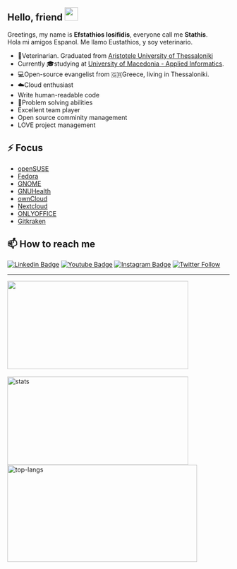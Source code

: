 ## Hello, friend <img src="https://raw.githubusercontent.com/aemmadi/aemmadi/master/wave.gif" width="30">

Greetings, my name is **Efstathios Iosifidis**, everyone call me **Stathis**.   
Hola mi amigos Espanol. Me llamo Eustathios, y soy veterinario.  

- 🐶Veterinarian. Graduated from [Aristotele University of Thessaloniki](https://www.vet.auth.gr/en/)    
- Currently 🎓studying at [University of Macedonia - Applied Informatics](https://www.uom.gr/en/dai).  
- 💻Open-source evangelist from 🇬🇷Greece, living in Thessaloniki.  
- ☁️Cloud enthusiast
- Write human-readable code 
- 💭Problem solving abilities 
- Excellent team player  
- Open source comminity management   
- LOVE project management     

## ⚡ Focus

* [openSUSE](https://opensuse.org)  
* [Fedora](https://getfedora.org/en/)   
* [GNOME](https://gnome.org)  
* [GNUHealth](https://www.gnuhealth.org/)  
* [ownCloud](https://owncloud.com/)  
* [Nextcloud](https://nextcloud.com)
* [ONLYOFFICE](https://www.onlyoffice.com/)  
* [Gitkraken](https://gitkraken.link/iosifidis)

## 📫 How to reach me

[![Linkedin Badge](https://img.shields.io/badge/-LinkedIn-blue?style=flat-square&logo=Linkedin&logoColor=white&link=https://www.linkedin.com/in/eiosifidis/)](https://www.linkedin.com/in/eiosifidis/)
[![Youtube Badge](https://img.shields.io/badge/-Youtube-darkred?style=flat-square&logo=youtube&logoColor=white&link=https://www.youtube.com/c/EfstathiosIosifidis)](https://www.youtube.com/c/EfstathiosIosifidis)
[![Instagram Badge](https://img.shields.io/badge/-@e.iosifidis-ff69b4?style=flat-square&logo=instagram&logoColor=black&link=https://www.instagram.com/e.iosifidis/)](https://www.instagram.com/e.iosifidis/)
[![Twitter Follow](https://img.shields.io/twitter/follow/eiosifidis?style=social)](https://twitter.com/eiosifidis)

<hr>
<img height="200em" width="410vw" src="http://github-readme-streak-stats.herokuapp.com?user=iosifidis&theme=dark&date_format=M%20j%5B%2C%20Y%5D"> 
 <br><br>
<img height="200em" width="410vw" src="https://github-readme-stats.vercel.app/api?username=iosifidis&hide_border=true&count_private=true&show_icons=true&theme=tokyonight" alt="stats"> <img height="220em" width="430em" src="https://github-readme-stats.vercel.app/api/top-langs?username=iosifidis&show_icons=true&locale=en&layout=compact&hide_border=true&theme=tokyonight" alt="top-langs">

<!--
**iosifidis/iosifidis** is a ✨ _special_ ✨ repository because its `README.md` (this file) appears on your GitHub profile.

Here are some ideas to get you started:

- 🔭 I’m currently working on ...
- 🌱 I’m currently learning ...
- 👯 I’m looking to collaborate on ...
- 🤔 I’m looking for help with ...
- 💬 Ask me about ...
- 📫 How to reach me: ...
- 😄 Pronouns: ...
- ⚡ Fun fact: ...

Template from: https://github.com/anuraghazra/github-readme-stats 
-->
